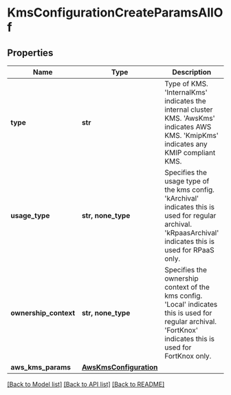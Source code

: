 # KmsConfigurationCreateParamsAllOf


## Properties
Name | Type | Description | Notes
------------ | ------------- | ------------- | -------------
**type** | **str** | Type of KMS. &#39;InternalKms&#39; indicates the internal cluster KMS. &#39;AwsKms&#39; indicates AWS KMS. &#39;KmipKms&#39; indicates any KMIP compliant KMS. | 
**usage_type** | **str, none_type** | Specifies the usage type of the kms config. &#39;kArchival&#39; indicates this is used for regular archival. &#39;kRpaasArchival&#39; indicates this is used for RPaaS only. | [optional] 
**ownership_context** | **str, none_type** | Specifies the ownership context of the kms config. &#39;Local&#39; indicates this is used for regular archival. &#39;FortKnox&#39; indicates this is used for FortKnox only. | [optional] 
**aws_kms_params** | [**AwsKmsConfiguration**](AwsKmsConfiguration.md) |  | [optional] 

[[Back to Model list]](../README.md#documentation-for-models) [[Back to API list]](../README.md#documentation-for-api-endpoints) [[Back to README]](../README.md)


